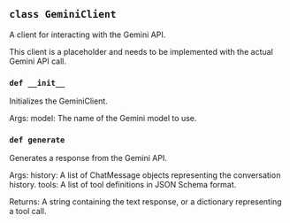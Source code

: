 ## `class GeminiClient`

A client for interacting with the Gemini API.

This client is a placeholder and needs to be implemented with the actual
Gemini API call.

### `def __init__`

Initializes the GeminiClient.

Args:
    model: The name of the Gemini model to use.

### `def generate`

Generates a response from the Gemini API.

Args:
    history: A list of ChatMessage objects representing the conversation history.
    tools: A list of tool definitions in JSON Schema format.

Returns:
    A string containing the text response, or a dictionary
    representing a tool call.

